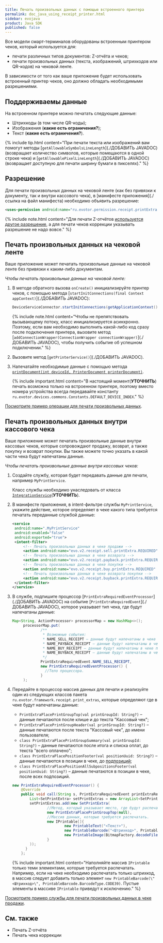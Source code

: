 ```yaml
---
title: Печать произвольных данных с помощью встроенного принтера
permalink: doc_java_using_receipt_printer.html
sidebar: evojava
product: Java SDK
published: false
---
```


Все модели смарт-терминалов оборудованы встроенным принтером чеков, который используется для:

* печати различных типов документов: Z-отчёта и чеков;
* печати произвольных данных (текста, изображений, штрихкодов или QR-кодов) на чековой ленте.

В зависимости от того как ваше приложение будет использовать встроенный принтер чеков, оно должно обладать необходимыми разрешениями.

## Поддерживаемы данные

На встроенном принтере можно печатать следующие данные:

* Штрихкоды (в том числе QR-коды);
* Изображения (**какие есть ограничения?**);
* Текст (**какие есть ограничения?**).

{% include tip.html content="При печати текста или изображений вам помогут методы [`getAllowableSymbolsLineLength`](./ДОБАВИТЬ JAVADOC) (возвращает количество символов, которые помещаются в одной строке чека) и [`getAllowablePixelLineLength`](./ДОБАВИТЬ JAVADOC) (возвращает доступную для печати ширину бумаги в пикселях)." %}

## Разрешение

Для печати произвольных данных на чековой ленте (как без привязки к документу, так и внутри кассового чека), в [манифесте приложения](./ссылка на файл манифеста) необходимо объявить разрешение:

```xml
<uses-permission android:name="ru.evotor.permission.receipt.printExtra.SET" />
```

{% include note.html content="Для печати Z-отчётов [используется другое разрешение](./doc_java_z_report.html#permission), а для печати чеков коррекции указывать разрешение не надо вовсе." %}

## Печать произвольных данных на чековой ленте

Ваше приложение может печатать произвольные данные на чековой ленте без привязки к каким-либо документам.

*Чтобы печатать произвольные данные на чековой ленте:*

1. В методе обратного вызова `onCreate()` инициализируйте принтер чеков, с помощью метода [`startInitConnections(final Context appContext)`](./ДОБАВИТЬ JAVADOC):

   ```java
   DeviceServiceConnector.startInitConnections(getApplicationContext());
   ```

   {% include note.html content="Чтобы не препятствовать вызывающему потоку, класс инициализируется асинхронно. Поэтому, если вам необходимо выполнить какой-либо код сразу после подключения принтера, вызовите метод [`addConnectionWrapper(ConnectionWrapper connectionWrapper)`](./ДОБАВИТЬ JAVADOC), чтобы получить событие об успешном подключении." %}

2. Вызовите метод [`getPrinterService()`](./ДОБАВИТЬ JAVADOC).
3. Напечатайте необходимые данные с помощью метода [`printDocument(int deviceId, PrinterDocument printerDocument)`](./).

   {% include important.html content="В настоящий момент(**УТОЧНИТЬ**) печать возможна только на встроенном принтере, поэтому вместо номера устройства всегда передавайте константу `ru.evotor.devices.commons.Constants.DEFAULT_DEVICE_INDEX`." %}

[Посмотрите пример операции для печати произвольных данных](https://github.com/evotor/evotor-api-example/blob/master/app/src/main/java/ru/qualitylab/evotor/evotortest6/PrintActivity.java).

## Печать произвольных данных внутри кассового чека

Ваше приложение может печатать произвольные данные внутри кассовых чеков, которые сопровождают продажу, возврат, а также покупку и возврат покупки. Вы также можете точно указать в какой части чека будут напечатаны данные.

*Чтобы печатать произвольные данные внутри кассовых чеков:*

1. Создайте службу, которая будет передавать данные для печати, например `MyPrintService`.

   Класс службы необходимо унаследовать от класса [`IntegrationService`](./)(**УТОЧНИТЬ**).

2. В манифесте приложения, в intent-фильтре службы `MyPrintService`, укажите действие, которое определяет в чеке какого типа требуется печатать переданные службой данные:

   ```xml
   <service
    android:name=".MyPrintService"
    android:enabled="false"
    android:exported="true">
    <intent-filter>
        <!-- Печать произвольных данных в чеке продажи -->
        <action android:name="evo.v2.receipt.sell.printExtra.REQUIRED" />
        <!-- Печать произвольных данных в чеке возврата -->
        <action android:name="evo.v2.receipt.payback.printExtra.REQUIRED" />
        <!-- Печать произвольных данных в чеке покупки -->
        <action android:name="evo.v2.receipt.buy.printExtra.REQUIRED" />
        <!-- Печать произвольных данных в чеке возврата покупки -->
        <action android:name="evo.v2.receipt.buyback.printExtra.REQUIRED" />
    </intent-filter>
   </service>
   ```
3. В службе, подпишите процессор [`PrintExtraRequiredEventProcessor`](./ДОБАВИТЬ JAVADOC) на событие [`PrintExtraRequiredEvent`](./ДОБАВИТЬ JAVADOC), которое указывает тип чека, где будут напечатаны данные:

   ```java
   Map<String, ActionProcessor> processorMap = new HashMap<>();
        processorMap.put(
                /**
                 * Возможные события:
                 * NAME_SELL_RECEIPT – данные будут напечатаны в чеке продажи.
                 * NAME_PAYBACK_RECEIPT – данные будут напечатаны в чеке возврата.
                 * NAME_BUY_RECEIPT – данные будут напечатаны в чеке покупки.
                 * NAME_BUYBACK_RECEIPT – данные будут напечатаны в чеке возврата покупки.
                 */
                PrintExtraRequiredEvent.NAME_SELL_RECEIPT,
                new PrintExtraRequiredEventProcessor() {
                  //Тело процессора.
                }
        );
   ```

4. Передайте в процессор массив данных для печати и реализуйте один из следующих классов пакета `ru.evotor.framework.receipt.print_extras`, которые определяют где в чеке будут напечатаны данные:

   * `PrintExtraPlacePrintGroupTop(val printGroupId: String?)` – данные печатаются после клише и до текста "Кассовый чек";
   * `PrintExtraPlacePrintGroupHeader(val printGroupId: String?)` – данные печатаются после текста "Кассовый чек", до имени пользователя;
   * `class PrintExtraPlacePrintGroupSummary(val printGroupId: String?)` – данные печатаются после итога и списка оплат, до текста "всего оплачено";
   * `class PrintExtraPlacePositionFooter(val positionUuid: String?)` – данные печатаются в позиции в чеке, до [подпозиций](./doc_java_receipt_interactions.html#Position);
   * `class PrintExtraPlacePositionAllSubpositionsFooter(val positionUuid: String?)` – данные печатаются в позиции в чеке, после всех подпозиций.

   ```java
   new PrintExtraRequiredEventProcessor() {
       @Override
       public void call(String s, PrintExtraRequiredEvent printExtraRequiredEvent, Callback callback) {
           List<SetPrintExtra> setPrintExtras = new ArrayList<SetPrintExtra>();
           setPrintExtras.add(new SetPrintExtra(
                   //Метод, который указывает место, где будут распечатаны данные.
                   new PrintExtraPlacePrintGroupTop(null),
                   //Массив данных, которые требуется распечатать.
                   new IPrintable[]{
                           new PrintableText("<Текст>"),
                           new PrintableBarcode("<Штрихкод>", PrintableBarcode.BarcodeType.CODE39),
                           new PrintableImage(BitmapFactory.decodeFile("<путь к файлу изображения>"))
                   }
           ));
         }
       };
   ```

   {% include important.html content="Наполняйте массив `IPrintable` только теми элементами, которые требуется распечатать. Например, если на чеке необходимо распечатать только штрихкод, в массив следует добавить только элемент `new PrintableBarcode(\"<Штрихкод>\", PrintableBarcode.BarcodeType.CODE39)`. Пустые элементы в массиве `IPrintable` приведут к исключению." %}

[Посмотрите пример службы для печати произвольных данных в чеке продажи](https://github.com/evotor/evotor-api-example/blob/master/app/src/main/java/ru/qualitylab/evotor/evotortest6/MyPrintService.java).

## См. также

* Печать Z-отчёта
* Печать чека коррекции
